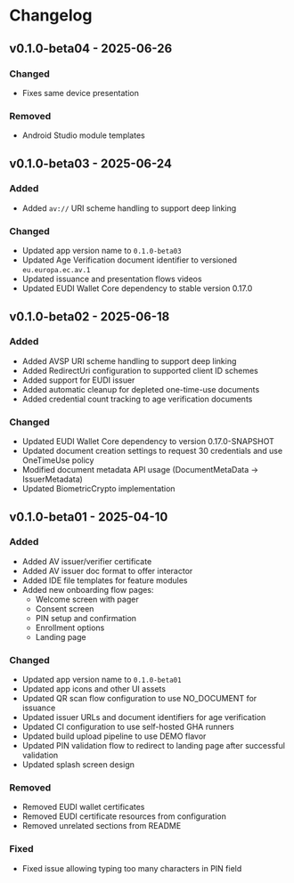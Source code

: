 # Changelog

## v0.1.0-beta04 - 2025-06-26

### Changed

- Fixes same device presentation

### Removed

- Android Studio module templates

## v0.1.0-beta03 - 2025-06-24

### Added

- Added `av://` URI scheme handling to support deep linking

### Changed

- Updated app version name to `0.1.0-beta03`
- Updated Age Verification document identifier to versioned `eu.europa.ec.av.1`
- Updated issuance and presentation flows videos
- Updated EUDI Wallet Core dependency to stable version 0.17.0

## v0.1.0-beta02 - 2025-06-18

### Added

- Added AVSP URI scheme handling to support deep linking
- Added RedirectUri configuration to supported client ID schemes
- Added support for EUDI issuer
- Added automatic cleanup for depleted one-time-use documents
- Added credential count tracking to age verification documents

### Changed

- Updated EUDI Wallet Core dependency to version 0.17.0-SNAPSHOT
- Updated document creation settings to request 30 credentials and use OneTimeUse policy
- Modified document metadata API usage (DocumentMetaData → IssuerMetadata)
- Updated BiometricCrypto implementation

## v0.1.0-beta01 - 2025-04-10

### Added

- Added AV issuer/verifier certificate
- Added AV issuer doc format to offer interactor
- Added IDE file templates for feature modules
- Added new onboarding flow pages:
  - Welcome screen with pager
  - Consent screen
  - PIN setup and confirmation
  - Enrollment options
  - Landing page

### Changed

- Updated app version name to `0.1.0-beta01`
- Updated app icons and other UI assets
- Updated QR scan flow configuration to use NO_DOCUMENT for issuance
- Updated issuer URLs and document identifiers for age verification
- Updated CI configuration to use self-hosted GHA runners
- Updated build upload pipeline to use DEMO flavor
- Updated PIN validation flow to redirect to landing page after successful validation
- Updated splash screen design

### Removed

- Removed EUDI wallet certificates
- Removed EUDI certificate resources from configuration
- Removed unrelated sections from README

### Fixed

- Fixed issue allowing typing too many characters in PIN field